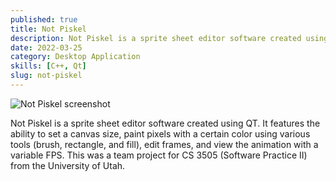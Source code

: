```yaml
---
published: true
title: Not Piskel
description: Not Piskel is a sprite sheet editor software created using C++ and QT.
date: 2022-03-25
category: Desktop Application
skills: [C++, Qt]
slug: not-piskel
---
```


![Not Piskel screenshot](/images/portfolio/Not_Piskel.png)

Not Piskel is a sprite sheet editor software created using QT. It features the ability to set a canvas size, paint pixels with a certain color using various tools (brush, rectangle, and fill), edit frames, and view the animation with a variable FPS. This was a team project for CS 3505 (Software Practice II) from the University of Utah.
